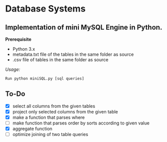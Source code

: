 # Database Systems

## Implementation of mini MySQL Engine in Python.
**Prerequisite**
- Python 3.x
- metadata.txt file of the tables in the same folder as source
- .csv file of tables in the same folder as source

*Usage:*
```
Run python miniSQL.py [sql queries]
```



## To-Do
- [x] select all columns from the given tables
- [x] project only selected columns from the given table
- [x] make a function that parses where
- [ ] make function that parses order by sorts according to given value
- [x] aggregate function
- [ ] optimize joining of two table queries
